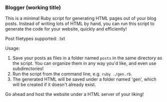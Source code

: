 ### Blogger (working title)

This is a minimal Ruby script for generating HTML pages out of your
blog posts. Instead of writing lots of HTML by hand, you can run this
script to generate the code for your website, quickly and efficiently!

Post filetypes supported: .txt

Usage:

1. Save your posts as files in a folder named `posts` in the same directory as the script. You can organize them in any way you'd like, and even use subdirectories!
2. Run the script from the command line, e.g. `ruby ./gen.rb`.
3. The generated HTML will be saved under a folder named 'gen', which will be created if it doesn't already exist.

Go ahead and host the website under a HTML server of your liking!
